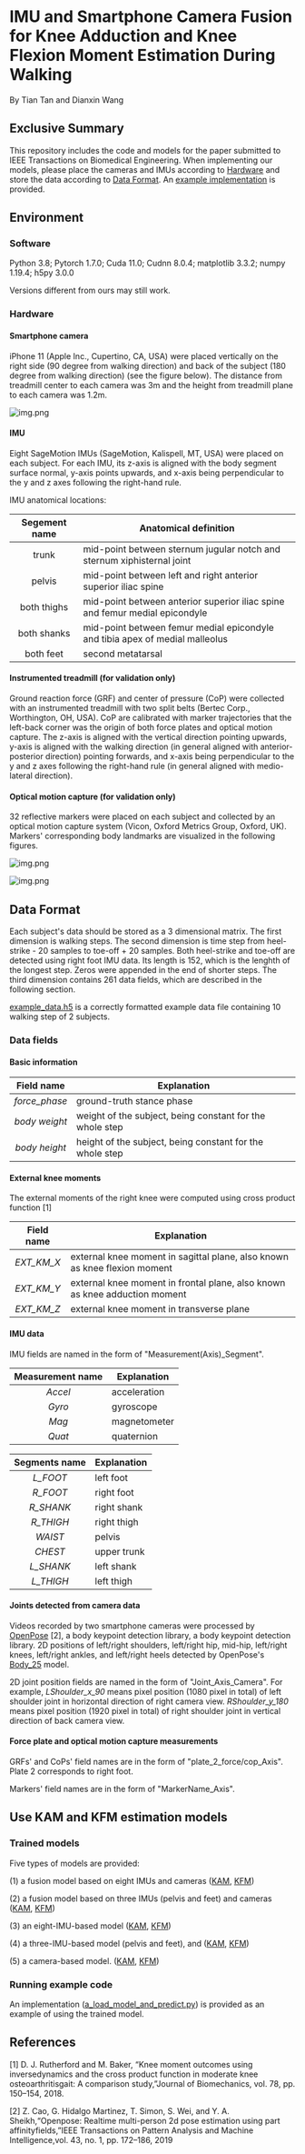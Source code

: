 # IMU and Smartphone Camera Fusion for Knee Adduction and Knee Flexion Moment Estimation During Walking
By Tian Tan and Dianxin Wang

## Exclusive Summary
This repository includes the code and models for the paper submitted to IEEE Transactions on Biomedical Engineering.
When implementing our models, please place the cameras and IMUs according to [Hardware](#hardware)
and store the data according to [Data Format](#data-format).
An [example implementation](#running-example-code) is provided.

## Environment

### Software
Python 3.8; Pytorch 1.7.0; Cuda 11.0; Cudnn 8.0.4; matplotlib 3.3.2; numpy 1.19.4; h5py 3.0.0

Versions different from ours may still work.

### Hardware
#### Smartphone camera
iPhone 11 (Apple Inc., Cupertino, CA, USA)
were placed vertically on the right side (90 degree from walking direction)
and back of the subject (180 degree from walking direction) (see the figure below). 
The distance from treadmill center to each camera was 3m 
and the height from treadmill plane to each camera was 1.2m.

![img.png](figures/readme_fig/camera_loc.png)

#### IMU
Eight SageMotion IMUs (SageMotion, Kalispell, MT, USA) were placed on each subject.
For each IMU, its z-axis is aligned with the body segment surface normal,
y-axis points upwards,
and x-axis being perpendicular to the y and z axes following the right-hand rule.

IMU anatomical locations: 

Segement name | Anatomical definition
:---: | ---
trunk | mid-point between sternum jugular notch and sternum xiphisternal joint
pelvis | mid-point between left and right anterior superior iliac spine
both thighs | mid-point between anterior superior iliac spine and femur medial epicondyle
both shanks | mid-point between femur medial epicondyle and tibia apex of medial malleolus
both feet | second metatarsal

#### Instrumented treadmill (for validation only)
Ground reaction force (GRF) and center of pressure (CoP) were collected with an instrumented treadmill 
with two split belts (Bertec Corp., Worthington, OH, USA).
CoP are calibrated with marker trajectories that the left-back corner was the origin of both force plates and optical motion capture.
The z-axis is aligned with the vertical direction pointing upwards,
y-axis is aligned with the walking direction
(in general aligned with anterior-posterior direction) pointing forwards,
and x-axis being perpendicular to the y and z axes following the right-hand rule
(in general aligned with medio-lateral direction).

#### Optical motion capture (for validation only)
32 reflective markers were placed on each subject and collected by an optical motion capture system
(Vicon, Oxford Metrics Group, Oxford, UK). Markers' corresponding body landmarks are visualized in the following figures.

![img.png](figures/readme_fig/markers_anterior_view.png)

![img.png](figures/readme_fig/markers_posterior_view.png)

## Data Format 
Each subject's data should be stored as a 3 dimensional matrix.
The first dimension is walking steps. The second dimension is
time step from heel-strike - 20 samples to toe-off + 20 samples. Both heel-strike and toe-off are detected using right
foot IMU data. Its length is 152, which is the lenghth of the longest step. Zeros were appended in the end of shorter
steps. The third dimension contains 261 data fields, which are described in the following section.

[example_data.h5](./trained_models_and_example_data/example_data.h5) is a correctly formatted example data file
containing 10 walking step of 2 subjects.

### Data fields
#### Basic information

Field name | Explanation
:---: | ---
_force_phase_ | ground-truth stance phase
_body weight_ | weight of the subject, being constant for the whole step
_body height_ | height of the subject, being constant for the whole step

#### External knee moments
The external moments of the right knee were computed using cross product function [1]

Field name | Explanation
:---: | ---
_EXT_KM_X_ | external knee moment in sagittal plane, also known as knee flexion moment
_EXT_KM_Y_ | external knee moment in frontal plane, also known as knee adduction moment
_EXT_KM_Z_ | external knee moment in transverse plane

#### IMU data
IMU fields are named in the form of "Measurement(Axis)_Segment".

Measurement name | Explanation
:---: | ---
_Accel_ | acceleration
_Gyro_ | gyroscope
_Mag_ | magnetometer
_Quat_ | quaternion

Segments name | Explanation
:---: | ---
_L_FOOT_ | left foot
_R_FOOT_ | right foot
_R_SHANK_ | right shank
_R_THIGH_ | right thigh
_WAIST_ | pelvis
_CHEST_ | upper trunk
_L_SHANK_ | left shank
_L_THIGH_ | left thigh

#### Joints detected from camera data
Videos recorded by two smartphone cameras were processed by
<a href="https://github.com/CMU-Perceptual-Computing-Lab/openpose" target="_blank">OpenPose</a> [2], a body keypoint detection library,
a body keypoint detection library. 2D positions of left/right shoulders, left/right hip, mid-hip, left/right knees,
left/right ankles, and left/right heels detected by OpenPose's
<a href="https://github.com/CMU-Perceptual-Computing-Lab/openpose/blob/18de3a0010dd65484b3eb357b5c3679c9a2fdf43/doc/02_output.md" target="_blank">Body_25</a> model.

2D joint position fields are named in the form of "Joint_Axis_Camera".
For example, _LShoulder_x_90_ means pixel position (1080 pixel in total) of left shoulder joint in horizontal direction of right camera view.
_RShoulder_y_180_ means pixel position (1920 pixel in total) of right shoulder joint in vertical direction of back camera view.

#### Force plate and optical motion capture measurements
GRFs' and CoPs' field names are in the form of "plate_2_force/cop_Axis". Plate 2 corresponds to right foot.

Markers' field names are in the form of "MarkerName_Axis".

## Use KAM and KFM estimation models
### Trained models
Five types of models are provided:

(1) a fusion model based on eight IMUs and cameras
([KAM](./trained_models_and_example_data/8IMU_camera_KAM.pth), [KFM](./trained_models_and_example_data/8IMU_camera_KFM.pth))

(2) a fusion model based on three IMUs (pelvis and feet) and cameras
([KAM](./trained_models_and_example_data/3IMU_camera_KAM.pth), [KFM](./trained_models_and_example_data/3IMU_camera_KFM.pth))

(3) an eight-IMU-based model
([KAM](./trained_models_and_example_data/8IMU_KAM.pth), [KFM](./trained_models_and_example_data/8IMU_KFM.pth))

(4) a three-IMU-based model (pelvis and feet), and
([KAM](./trained_models_and_example_data/3IMU_KAM.pth), [KFM](./trained_models_and_example_data/3IMU_KFM.pth))

(5) a camera-based model.
([KAM](./trained_models_and_example_data/camera_KAM.pth), [KFM](./trained_models_and_example_data/camera_KFM.pth))

### Running example code
An implementation ([a_load_model_and_predict.py](a_load_model_and_predict.py)) is provided
as an example of using the trained model.

## References
[1] D. J. Rutherford and M. Baker, “Knee moment outcomes using inversedynamics and the cross product function in 
moderate knee osteoarthritisgait: A comparison study,”Journal of Biomechanics, vol. 78, pp. 150–154, 2018.

[2] Z. Cao, G. Hidalgo Martinez, T. Simon, S. Wei, and Y. A. Sheikh,“Openpose: Realtime multi-person 2d pose estimation
using part affinityfields,”IEEE Transactions on Pattern Analysis and Machine Intelligence,vol. 43, no. 1, pp. 172–186,
2019

